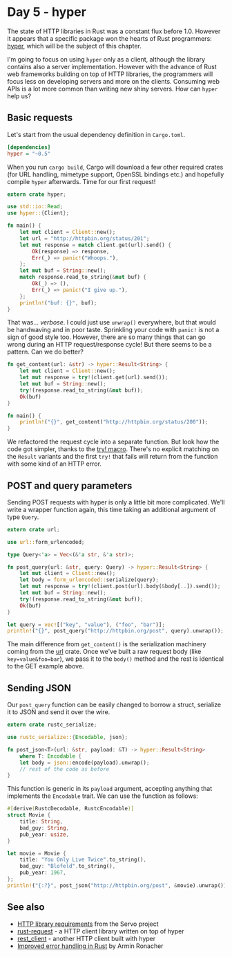# Day 5 - hyper

The state of HTTP libraries in Rust was a constant flux before 1.0. However it appears that a specific package won the hearts of Rust programmers: [hyper](https://crates.io/crates/hyper), which will be the subject of this chapter.

I'm going to focus on using `hyper` only as a client, although the library contains also a server implementation. However with the advance of Rust web frameworks building on top of HTTP libraries, the programmers will focus less on developing servers and more on the clients. Consuming web APIs is a lot more common than writing new shiny servers. How can `hyper` help us?

Basic requests
--------------

Let's start from the usual dependency definition in `Cargo.toml`.

```ini
[dependencies]
hyper = "~0.5"
```

When you run `cargo build`, Cargo will download a few other required crates (for URL handling, mimetype support, OpenSSL bindings etc.) and hopefully compile `hyper` afterwards. Time for our first request!

```rust
extern crate hyper;

use std::io::Read;
use hyper::{Client};

fn main() {
    let mut client = Client::new();
    let url = "http://httpbin.org/status/201";
    let mut response = match client.get(url).send() {
        Ok(response) => response,
        Err(_) => panic!("Whoops."),
    };
    let mut buf = String::new();
    match response.read_to_string(&mut buf) {
        Ok(_) => (),
        Err(_) => panic!("I give up."),
    };
    println!("buf: {}", buf);
}
```

That was... *verbose*. I could just use `unwrap()` everywhere, but that would be handwaving and in poor taste. Sprinkling your code with `panic!` is not a sign of good style too. However, there are so many things that can go wrong during an HTTP request/response cycle! But there seems to be a pattern. Can we do better?

```rust
fn get_content(url: &str) -> hyper::Result<String> {
    let mut client = Client::new();
    let mut response = try!(client.get(url).send());
    let mut buf = String::new();
    try!(response.read_to_string(&mut buf));
    Ok(buf)
}

fn main() {
    println!("{}", get_content("http://httpbin.org/status/200"));
}
```

We refactored the request cycle into a separate function. But look how the code got simpler, thanks to the [try! macro](http://doc.rust-lang.org/std/result/#the-try!-macro). There's no explicit matching on the `Result` variants and the first `try!` that fails will return from the function with some kind of an HTTP error.

POST and query parameters
-------------------------

Sending POST requests with hyper is only a little bit more complicated. We'll write a wrapper function again, this time taking an additional argument of type `Query`.

```rust
extern crate url;

use url::form_urlencoded;

type Query<'a> = Vec<(&'a str, &'a str)>;

fn post_query(url: &str, query: Query) -> hyper::Result<String> {
    let mut client = Client::new();
    let body = form_urlencoded::serialize(query);
    let mut response = try!(client.post(url).body(&body[..]).send());
    let mut buf = String::new();
    try!(response.read_to_string(&mut buf));
    Ok(buf)
}

let query = vec![("key", "value"), ("foo", "bar")];
println!("{}", post_query("http://httpbin.org/post", query).unwrap());
```

The main difference from `get_content()` is the serialization machinery coming from the [url](https://crates.io/crates/url) crate. Once we've built a raw request body (like `key=value&foo=bar`), we pass it to the `body()` method and the rest is identical to the GET example above.

Sending JSON
------------

Our `post_query` function can be easily changed to borrow a struct, serialize it to JSON and send it over the wire.

```rust
extern crate rustc_serialize;

use rustc_serialize::{Encodable, json};

fn post_json<T>(url: &str, payload: &T) -> hyper::Result<String>
    where T: Encodable {
    let body = json::encode(payload).unwrap();
    // rest of the code as before
}
```

This function is generic in its `payload` argument, accepting anything that implements the `Encodable` trait. We can use the function as follows:

```rust
#[derive(RustcDecodable, RustcEncodable)]
struct Movie {
    title: String,
    bad_guy: String,
    pub_year: usize,
}

let movie = Movie {
    title: "You Only Live Twice".to_string(),
    bad_guy: "Blofeld".to_string(),
    pub_year: 1967,
};
println!("{:?}", post_json("http://httpbin.org/post", &movie).unwrap());
```

See also
--------

* [HTTP library requirements](https://github.com/servo/servo/wiki/HTTP-library-requirements) from the Servo project
* [rust-request](https://github.com/jgillich/rust-request) - a HTTP client library written on top of hyper
* [rest_client](https://github.com/gtolle/rest_client) - another HTTP client built with hyper
* [Improved error handling in Rust](http://lucumr.pocoo.org/2014/11/6/error-handling-in-rust/) by Armin Ronacher
